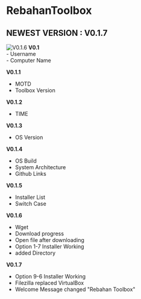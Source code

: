 <head>
<body>
<h1>RebahanToolbox</h1>
  <h2>NEWEST VERSION : V0.1.7</h2>
<img alt="V0.1.6" src="https://user-images.githubusercontent.com/52622790/84564389-6da7e300-ad8b-11ea-9d79-93e4188b9bc5.png"

<p>
  <b>V0.1</b><br>
  - Username<br>
  - Computer Name <br>

<b>V0.1.1</b><br>
  - MOTD<br>
  - Toolbox Version<br>
  
<b>V0.1.2</b><br>
  - TIME<br>

<b>V0.1.3</b><br>
  - OS Version<br>

<b>V0.1.4</b><br>
  - OS Build<br>
  - System Architecture<br>
  - Github Links<br>

<b>V0.1.5</b><br>
  - Installer List<br>
  - Switch Case<br>

<b>V0.1.6</b><br>
  - Wget<br>
  - Download progress<br>
  - Open file after downloading<br>
  - Option 1-7 Installer Working<br>
  - added Directory<br>
  
  <b>V0.1.7</b><br>
  - Option 9-6 Installer Working<br>
  - Filezilla replaced VirtualBox<br>
  - Welcome Message changed "Rebahan Toolbox"<br>
</p>
</body>
</html>

